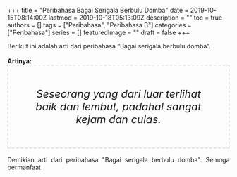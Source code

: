 +++
title = "Peribahasa Bagai Serigala Berbulu Domba"
date = 2019-10-15T08:14:00Z
lastmod = 2019-10-18T05:13:09Z
description = ""
toc = true
authors = []
tags = ["Peribahasa", "Peribahasa B"]
categories = ["Peribahasa"]
series = []
featuredImage = ""
draft = false
+++

<div dir="ltr" style="text-align: left;" trbidi="on"><div style="text-align: justify;">Berikut ini adalah arti dari peribahasa “Bagai serigala berbulu domba”.</div><br /><div style="text-align: justify;"><b>Artinya:</b></div><div style="border: 2px dashed #ddd; font-size: 24px; height: auto; margin: 0 auto; padding: 50px; text-align: center; width: auto;"><i>Seseorang yang dari luar terlihat baik dan lembut, padahal sangat kejam dan culas.</i></div><div style="text-align: justify;"><br /></div><div style="text-align: justify;">Demikian arti dari peribahasa "Bagai serigala berbulu domba". Semoga bermanfaat.</div></div>
